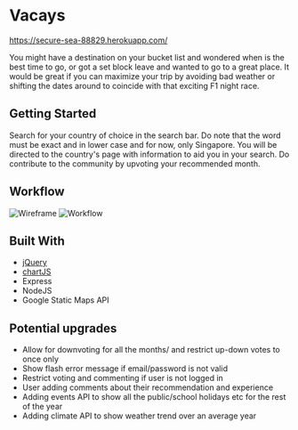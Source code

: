 # Vacays

https://secure-sea-88829.herokuapp.com/

You might have a destination on your bucket list and wondered when is the best time to go, or got a set block leave and wanted to go to a great place. It would  be great if you can maximize your trip by avoiding bad weather or shifting the dates around to coincide with that exciting F1 night race.

## Getting Started

Search for your country of choice in the search bar. Do note that the word must be exact and in lower case and for now, only Singapore.
You will be directed to the country's page with information to aid you in your search.
Do contribute to the community by upvoting your recommended month.

## Workflow

![Wireframe](http://i.imgur.com/IgqthtVl.jpg?1)
![Workflow](http://i.imgur.com/QCgmCKUl.jpg)

## Built With

* [jQuery](http://jquery.com/)
* [chartJS](http://chartjs.org)
* Express
* NodeJS
* Google Static Maps API

## Potential upgrades

* Allow for downvoting for all the months/ and restrict up-down votes to once only
* Show flash error message if email/password is not valid
* Restrict voting and commenting if user is not logged in
* User adding comments about their recommendation and experience
* Adding events API to show all the public/school holidays etc for the rest of the year
* Adding climate API to show weather trend over an average year
